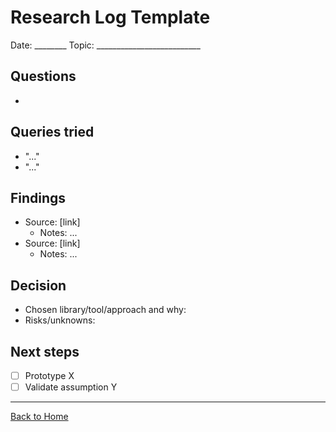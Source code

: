 # Research Log Template

Date: ________
Topic: __________________________

## Questions

- 

## Queries tried

- "..."
- "..."

## Findings

- Source: [link]
  - Notes: ...
- Source: [link]
  - Notes: ...

## Decision

- Chosen library/tool/approach and why:
- Risks/unknowns:

## Next steps

- [ ] Prototype X
- [ ] Validate assumption Y

---

[Back to Home](../index.md)
